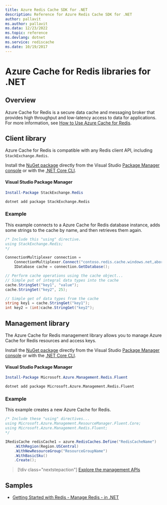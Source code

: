 ```yaml
---
title: Azure Redis Cache SDK for .NET
description: Reference for Azure Redis Cache SDK for .NET
author: pallavit
ms.author: pallavit
ms.data: 12/23/2022
ms.topic: reference
ms.devlang: dotnet
ms.service: rediscache
ms.date: 10/19/2017
---
```

# Azure Cache for Redis libraries for .NET

## Overview

Azure Cache for Redis is a secure data cache and messaging broker that provides high throughput and low-latency access to data for applications.  For more information, see [How to Use Azure Cache for Redis](/azure/azure-cache-for-redis/cache-dotnet-how-to-use-azure-redis-cache).

## Client library

Azure Cache for Redis is compatible with any Redis client API, including `StackExchange.Redis`.

Install the [NuGet package](https://www.nuget.org/packages/StackExchange.Redis) directly from the Visual Studio [Package Manager console][PackageManager] or with the [.NET Core CLI][DotNetCLI].

#### Visual Studio Package Manager

```powershell
Install-Package StackExchange.Redis
```

```dotnetcli
dotnet add package StackExchange.Redis
```

### Example

This example connects to a Azure Cache for Redis database instance, adds some strings to the cache by name, and then retrieves them again.

```csharp
/* Include this "using" directive.
using StackExchange.Redis;
*/

ConnectionMultiplexer connection = 
    ConnectionMultiplexer.Connect("contoso.redis.cache.windows.net,abortConnect=false,ssl=true,password=...");
    IDatabase cache = connection.GetDatabase();

// Perform cache operations using the cache object...
// Simple put of integral data types into the cache
cache.StringSet("key1", "value");
cache.StringSet("key2", 25);

// Simple get of data types from the cache
string key1 = cache.StringGet("key1");
int key2 = (int)cache.StringGet("key2");
```

## Management library

The Azure Cache for Redis management library allows you to manage Azure Cache for Redis resources and access keys.

Install the [NuGet package](https://www.nuget.org/packages/Microsoft.Azure.Management.Redis.Fluent) directly from the Visual Studio [Package Manager console][PackageManager] or with the [.NET Core CLI][DotNetCLI].

#### Visual Studio Package Manager

```powershell
Install-Package Microsoft.Azure.Management.Redis.Fluent
```

```dotnetcli
dotnet add package Microsoft.Azure.Management.Redis.Fluent
```

### Example

This example creates a new Azure Cache for Redis.

```csharp
/* Include these "using" directives...
using Microsoft.Azure.Management.ResourceManager.Fluent.Core;
using Microsoft.Azure.Management.Redis.Fluent;
*/

IRedisCache redisCache1 = azure.RedisCaches.Define("RedisCacheName")
    .WithRegion(Region.USCentral)
    .WithNewResourceGroup("ResourceGroupName")
    .WithBasicSku()
    .Create();
```

> [!div class="nextstepaction"]
> [Explore the management APIs](/dotnet/api/overview/azure/azurecacheforredis/management)


## Samples

* [Getting Started with Redis - Manage Redis - in .NET](https://github.com/Azure-Samples/redis-cache-dotnet-manage-cache)

[PackageManager]: https://docs.microsoft.com/nuget/tools/package-manager-console
[DotNetCLI]: https://docs.microsoft.com/dotnet/core/tools/dotnet-add-package